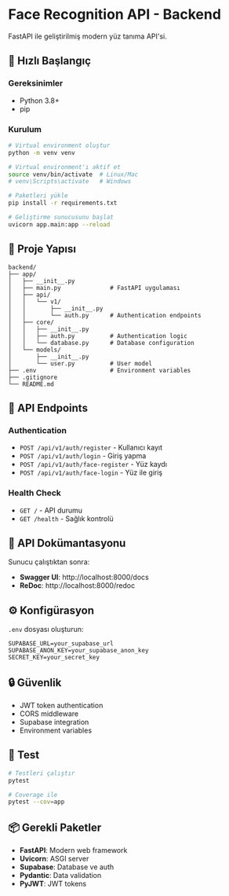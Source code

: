 # Face Recognition API - Backend

FastAPI ile geliştirilmiş modern yüz tanıma API'si.

## 🚀 Hızlı Başlangıç

### Gereksinimler
- Python 3.8+
- pip

### Kurulum
```bash
# Virtual environment oluştur
python -m venv venv

# Virtual environment'ı aktif et
source venv/bin/activate  # Linux/Mac
# venv\Scripts\activate   # Windows

# Paketleri yükle
pip install -r requirements.txt

# Geliştirme sunucusunu başlat
uvicorn app.main:app --reload
```

## 📂 Proje Yapısı

```
backend/
├── app/
│   ├── __init__.py
│   ├── main.py              # FastAPI uygulaması
│   ├── api/
│   │   └── v1/
│   │       ├── __init__.py
│   │       └── auth.py      # Authentication endpoints
│   ├── core/
│   │   ├── __init__.py
│   │   ├── auth.py          # Authentication logic
│   │   └── database.py      # Database configuration
│   └── models/
│       ├── __init__.py
│       └── user.py          # User model
├── .env                     # Environment variables
├── .gitignore
└── README.md
```

## 🔗 API Endpoints

### Authentication
- `POST /api/v1/auth/register` - Kullanıcı kayıt
- `POST /api/v1/auth/login` - Giriş yapma
- `POST /api/v1/auth/face-register` - Yüz kaydı
- `POST /api/v1/auth/face-login` - Yüz ile giriş

### Health Check
- `GET /` - API durumu
- `GET /health` - Sağlık kontrolü

## 📖 API Dokümantasyonu

Sunucu çalıştıktan sonra:
- **Swagger UI**: http://localhost:8000/docs
- **ReDoc**: http://localhost:8000/redoc

## ⚙️ Konfigürasyon

`.env` dosyası oluşturun:
```env
SUPABASE_URL=your_supabase_url
SUPABASE_ANON_KEY=your_supabase_anon_key
SECRET_KEY=your_secret_key
```

## 🔒 Güvenlik

- JWT token authentication
- CORS middleware
- Supabase integration
- Environment variables

## 🧪 Test

```bash
# Testleri çalıştır
pytest

# Coverage ile
pytest --cov=app
```

## 📦 Gerekli Paketler

- **FastAPI**: Modern web framework
- **Uvicorn**: ASGI server
- **Supabase**: Database ve auth
- **Pydantic**: Data validation
- **PyJWT**: JWT tokens